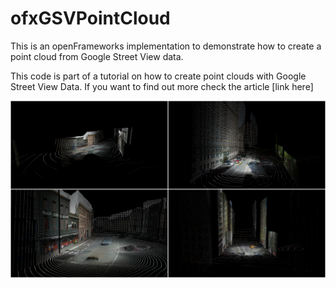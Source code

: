 # ofxGSVPointCloud

This is an openFrameworks implementation to demonstrate how to create a point cloud from Google Street View data.


This code is part of a tutorial on how to create point clouds with Google Street View Data. If you want to find out more check the article [link here] 


![screenshot](/screenshots/one.png?raw=true)